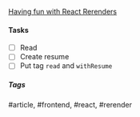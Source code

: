 [Having fun with React Rerenders](https://medium.com/swlh/having-fun-with-reacts-renderer-be15b39c4556)

#### Tasks
- [ ] Read
- [ ] Create resume
- [ ] Put tag `read` and `withResume`

##### Tags
#article, #frontend, #react, #rerender
